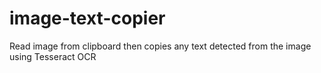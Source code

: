 # image-text-copier
Read image from clipboard then copies any text detected from the image using Tesseract OCR

